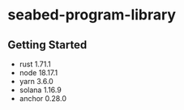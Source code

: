 # seabed-program-library

## Getting Started

-   rust 1.71.1
-   node 18.17.1
-   yarn 3.6.0
-   solana 1.16.9
-   anchor 0.28.0
